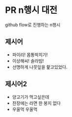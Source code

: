 # PR n행시 대전
github flow로 진행하는 n행시

## 제시어

- 파이리! 몸통박치기!
- 이상해씨! 솔라빔!
- 선명하게 나뭇잎을 핥고있었다.

## 제시어2

- 양고기가 먹고싶은데  
- 찬장에는 라면 한 봉지 없다
- 우울먹 우울먹

